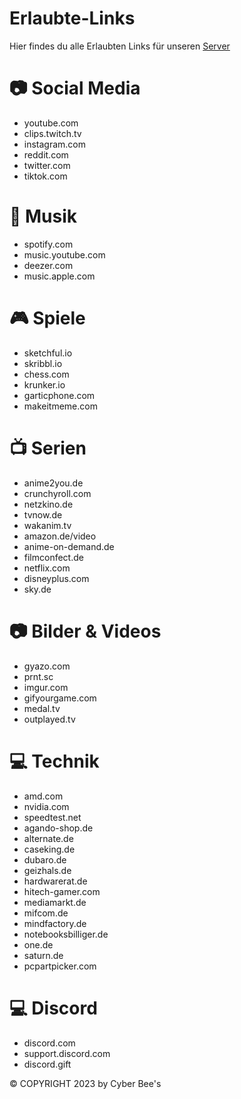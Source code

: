 # Erlaubte-Links
Hier findes du alle Erlaubten Links für unseren [Server]()

# 📷 Social Media

 - youtube.com
 - clips.twitch.tv
 - instagram.com
 - reddit.com
 - twitter.com
 - tiktok.com
 
# 🎼 Musik

 - spotify.com
 - music.youtube.com
 - deezer.com
 - music.apple.com

# 🎮 Spiele

 - sketchful.io
 - skribbl.io
 - chess.com
 - krunker.io
 - garticphone.com
 - makeitmeme.com

# 📺 Serien

 - anime2you.de
 - crunchyroll.com
 - netzkino.de
 - tvnow.de
 - wakanim.tv
 - amazon.de/video
 - anime-on-demand.de
 - filmconfect.de
 - netflix.com
 - disneyplus.com
 - sky.de

# 📷 Bilder & Videos

 - gyazo.com
 - prnt.sc
 - imgur.com
 - gifyourgame.com
 - medal.tv
 - outplayed.tv
 
# 💻 Technik

 - amd.com
 - nvidia.com
 - speedtest.net
 - agando-shop.de
 - alternate.de
 - caseking.de
 - dubaro.de
 - geizhals.de
 - hardwarerat.de
 - hitech-gamer.com
 - mediamarkt.de
 - mifcom.de
 - mindfactory.de
 - notebooksbilliger.de
 - one.de
 - saturn.de
 - pcpartpicker.com
 
# 💻 Discord

 - discord.com
 - support.discord.com
 - discord.gift

© COPYRIGHT 2023 by Cyber Bee's

